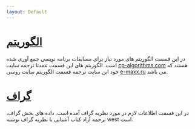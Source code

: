 ```yaml
---
layout: Default
---
```


# [الگوریتم](algorithm)
در این قسمت الگوریتم های مورد نیاز برای مسابقات برنامه نویسی جمع آوری شده است.
الگوریتم های این قسمت عمدتا ترجمه سایت [cp-algorithms.com](https://cp-algorithms.com) هستند که خود این سایت
ترجمه قسمت الگوریتم سایت روسی [e-maxx.ru](https://e-maxx.ru/algo) می باشد.

# [گراف](graph)
در این قسمت اطلاعات لازم در مورد نظریه گراف آمده است.
داده های بخش گراف، ترجمه آزاد کتاب آشنایی با نظریه گراف نوشته west است.
